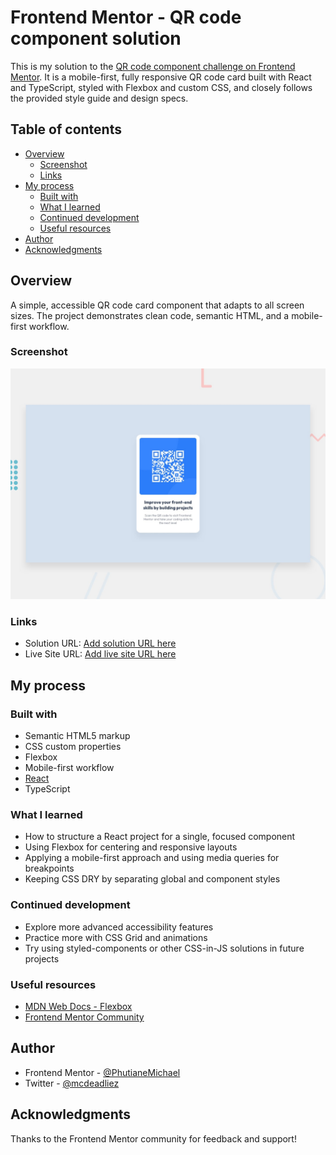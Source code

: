 # Frontend Mentor - QR code component solution

This is my solution to the [QR code component challenge on Frontend Mentor](https://www.frontendmentor.io/challenges/qr-code-component-iux_sIO_H). It is a mobile-first, fully responsive QR code card built with React and TypeScript, styled with Flexbox and custom CSS, and closely follows the provided style guide and design specs.

## Table of contents
- [Overview](#overview)
    - [Screenshot](#screenshot)
    - [Links](#links)
- [My process](#my-process)
    - [Built with](#built-with)
    - [What I learned](#what-i-learned)
    - [Continued development](#continued-development)
    - [Useful resources](#useful-resources)
- [Author](#author)
- [Acknowledgments](#acknowledgments)

## Overview

A simple, accessible QR code card component that adapts to all screen sizes. The project demonstrates clean code, semantic HTML, and a mobile-first workflow.

### Screenshot

![Screenshot of the QR code component](./preview.jpg)

### Links

- Solution URL: [Add solution URL here](https://your-solution-url.com)
- Live Site URL: [Add live site URL here](https://your-live-site-url.com)

## My process

### Built with
- Semantic HTML5 markup
- CSS custom properties
- Flexbox
- Mobile-first workflow
- [React](https://reactjs.org/)
- TypeScript

### What I learned

- How to structure a React project for a single, focused component
- Using Flexbox for centering and responsive layouts
- Applying a mobile-first approach and using media queries for breakpoints
- Keeping CSS DRY by separating global and component styles

### Continued development

- Explore more advanced accessibility features
- Practice more with CSS Grid and animations
- Try using styled-components or other CSS-in-JS solutions in future projects

### Useful resources
- [MDN Web Docs - Flexbox](https://developer.mozilla.org/en-US/docs/Web/CSS/CSS_Flexible_Box_Layout/Basic_Concepts_of_Flexbox)
- [Frontend Mentor Community](https://www.frontendmentor.io/community)

## Author

- Frontend Mentor - [@PhutianeMichael](https://www.frontendmentor.io/profile/PhutianeMichael)
- Twitter - [@mcdeadliez](https://www.twitter.com/mcdeadliez)

## Acknowledgments

Thanks to the Frontend Mentor community for feedback and support!
